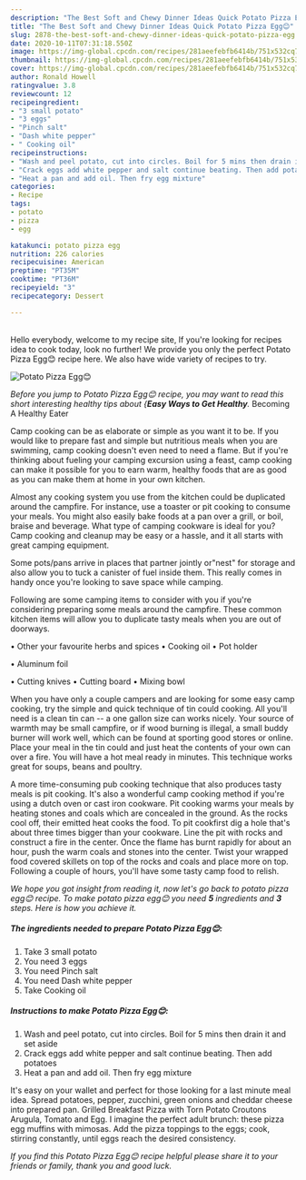 ```yaml
---
description: "The Best Soft and Chewy Dinner Ideas Quick Potato Pizza Egg😊"
title: "The Best Soft and Chewy Dinner Ideas Quick Potato Pizza Egg😊"
slug: 2878-the-best-soft-and-chewy-dinner-ideas-quick-potato-pizza-egg
date: 2020-10-11T07:31:18.550Z
image: https://img-global.cpcdn.com/recipes/281aeefebfb6414b/751x532cq70/potato-pizza-egg😊-recipe-main-photo.jpg
thumbnail: https://img-global.cpcdn.com/recipes/281aeefebfb6414b/751x532cq70/potato-pizza-egg😊-recipe-main-photo.jpg
cover: https://img-global.cpcdn.com/recipes/281aeefebfb6414b/751x532cq70/potato-pizza-egg😊-recipe-main-photo.jpg
author: Ronald Howell
ratingvalue: 3.8
reviewcount: 12
recipeingredient:
- "3 small potato"
- "3 eggs"
- "Pinch salt"
- "Dash white pepper"
- " Cooking oil"
recipeinstructions:
- "Wash and peel potato, cut into circles. Boil for 5 mins then drain it and set aside"
- "Crack eggs add white pepper and salt continue beating. Then add potatoes"
- "Heat a pan and add oil. Then fry egg mixture"
categories:
- Recipe
tags:
- potato
- pizza
- egg

katakunci: potato pizza egg 
nutrition: 226 calories
recipecuisine: American
preptime: "PT35M"
cooktime: "PT36M"
recipeyield: "3"
recipecategory: Dessert

---
```

<br>
Hello everybody, welcome to my recipe site, If you're looking for recipes idea to cook today, look no further! We provide you only the perfect Potato Pizza Egg😊 recipe here. We also have wide variety of recipes to try.
<br>


![Potato Pizza Egg😊](https://img-global.cpcdn.com/recipes/281aeefebfb6414b/751x532cq70/potato-pizza-egg😊-recipe-main-photo.jpg)

<i>Before you jump to Potato Pizza Egg😊 recipe, you may want to read this short interesting healthy tips about {<strong>Easy Ways to Get Healthy</strong>.</i>
Becoming A Healthy Eater

    
Camp cooking can be as elaborate or simple as you want it to be. If you would like to prepare fast and simple but nutritious meals when you are swimming, camp cooking doesn't even need to need a flame. But if you're thinking about fueling your camping excursion using a feast, camp cooking can make it possible for you to earn warm, healthy foods that are as good as you can make them at home in your own kitchen.

 Almost any cooking system you use from the kitchen could be duplicated around the campfire. For instance, use a toaster or pit cooking to consume your meals. You might also easily bake foods at a pan over a grill, or boil, braise and beverage. What type of camping cookware is ideal for you? Camp cooking and cleanup may be easy or a hassle, and it all starts with great camping equipment.

Some pots/pans arrive in places that partner jointly or"nest" for storage and also allow you to tuck a canister of fuel inside them. This really comes in handy once you're looking to save space while camping.

Following are some camping items to consider with you if you're considering preparing some meals around the campfire. These common kitchen items will allow you to duplicate tasty meals when you are out of doorways.


• Other your favourite herbs and spices
• Cooking oil
• Pot holder

• Aluminum foil

• Cutting knives
• Cutting board
• Mixing bowl


When you have only a couple campers and are looking for some easy camp cooking, try the simple and quick technique of tin could cooking. All you'll need is a clean tin can -- a one gallon size can works nicely. Your source of warmth may be small campfire, or if wood burning is illegal, a small buddy burner will work well, which can be found at sporting good stores or online. Place your meal in the tin could and just heat the contents of your own can over a fire. You will have a hot meal ready in minutes.  This technique works great for soups, beans and poultry.

A more time-consuming pub cooking technique that also produces tasty meals is pit cooking.  It's also a wonderful camp cooking method if you're using a dutch oven or cast iron cookware. Pit cooking warms your meals by heating stones and coals which are concealed in the ground. As the rocks cool off, their emitted heat cooks the food. To pit cookfirst dig a hole that's about three times bigger than your cookware. Line the pit with rocks and construct a fire in the center. Once the flame has burnt rapidly for about an hour, push the warm coals and stones into the center. Twist your wrapped food covered skillets on top of the rocks and coals and place more on top. Following a couple of hours, you'll have some tasty camp food to relish.


<i>We hope you got insight from reading it, now let's go back to potato pizza egg😊 recipe. To make potato pizza egg😊 you need <strong>5</strong> ingredients and <strong>3</strong> steps. Here is how you achieve it.
</i>

##### The ingredients needed to prepare Potato Pizza Egg😊:

1. Take 3 small potato
1. You need 3 eggs
1. You need Pinch salt
1. You need Dash white pepper
1. Take  Cooking oil


##### Instructions to make Potato Pizza Egg😊:

1. Wash and peel potato, cut into circles. Boil for 5 mins then drain it and set aside
1. Crack eggs add white pepper and salt continue beating. Then add potatoes
1. Heat a pan and add oil. Then fry egg mixture


It&#39;s easy on your wallet and perfect for those looking for a last minute meal idea. Spread potatoes, pepper, zucchini, green onions and cheddar cheese into prepared pan. Grilled Breakfast Pizza with Torn Potato Croutons Arugula, Tomato and Egg. I imagine the perfect adult brunch: these pizza egg muffins with mimosas. Add the pizza toppings to the eggs; cook, stirring constantly, until eggs reach the desired consistency. 

<i>If you find this Potato Pizza Egg😊 recipe helpful please share it to your friends or family, thank you and good luck.</i>
